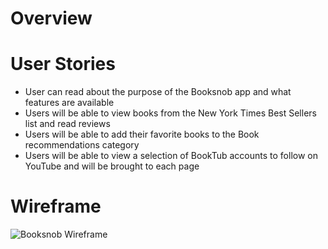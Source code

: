 # Overview


# User Stories

- User can read about the purpose of the Booksnob app and what features are available
- Users will be able to view books from the New York Times Best Sellers list and read reviews
- Users will be able to add their favorite books to the Book recommendations category
- Users will be able to view a selection of BookTub accounts to follow on YouTube and will be brought to each page

# Wireframe

![Booksnob Wireframe](https://user-images.githubusercontent.com/33404587/113178069-32907680-921c-11eb-9a2b-f6ba4cddc816.jpg)

